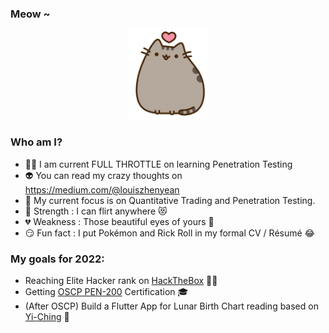 ### Meow ~

<p align="center">
  <img src="kitten.png">
</p>

### Who am I?

- 👨‍💻 I am current FULL THROTTLE on learning Penetration Testing <!--- [this Flutter App](https://github.com/zyairelai/ching-chong-calculator) & maintaining [that Trading Bot](https://github.com/zyairelai/futures-hero) -->
- 👽 You can read my crazy thoughts on https://medium.com/@louiszhenyean 
- 🦄 My current focus is on Quantitative Trading and Penetration Testing. 
- 💪 Strength : I can flirt anywhere 😻
- 💔 Weakness : Those beautiful eyes of yours 🥺
- 😏 Fun fact : I put Pokémon and Rick Roll in my formal CV / Résumé 😂

### My goals for 2022:
- Reaching Elite Hacker rank on [HackTheBox](https://app.hackthebox.com/profile/223593) 👨‍💻
- Getting [OSCP PEN-200](https://www.offensive-security.com/pwk-oscp/) Certification 🎓
- (After OSCP) Build a Flutter App for Lunar Birth Chart reading based on [Yi-Ching](https://en.wikipedia.org/wiki/I_Ching) 🔮
